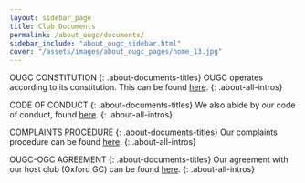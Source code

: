 ```yaml
---
layout: sidebar_page
title: Club Documents
permalink: /about_ougc/documents/
sidebar_include: "about_ougc_sidebar.html"
cover: "/assets/images/about_ougc_pages/home_13.jpg"
---
```


OUGC CONSTITUTION
{: .about-documents-titles}
OUGC operates according to its constitution. This can be found [here](https://caper-chihuahua-zr7h.squarespace.com/s/Gliding-Club-constitution-2024-2025docx.pdf).
{: .about-all-intros}

CODE OF CONDUCT
{: .about-documents-titles}
We also abide by our code of conduct, found [here](https://caper-chihuahua-zr7h.squarespace.com/s/Gliding-Club-Code-of-Conduct-2024-2025docx.pdf).
{: .about-all-intros}

COMPLAINTS PROCEDURE
{: .about-documents-titles}
Our complaints procedure can be found [here](https://caper-chihuahua-zr7h.squarespace.com/s/Gliding-Club-Complaints-Procedure-2024-2025docx.pdf).
{: .about-all-intros}

OUGC-OGC AGREEMENT
{: .about-documents-titles}
Our agreement with our host club (Oxford GC) can be found [here](https://caper-chihuahua-zr7h.squarespace.com/s/OUGC-OGC_agreement_2022_09_21.pdf).
{: .about-all-intros}
